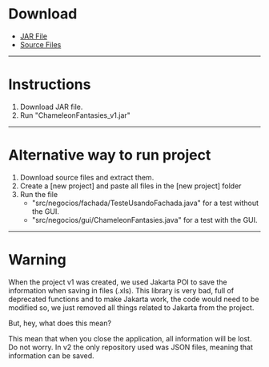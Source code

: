 # Download

* [JAR File](https://cdn.rawgit.com/vsychen/chameleonfantasies/2739d9ec/v1/ChameleonFantasies_v1.jar)
* [Source Files](https://github.com/vsychen/chameleonfantasies/tree/master/v1)

---
# Instructions

1. Download JAR file.
2. Run "ChameleonFantasies_v1.jar"

---
# Alternative way to run project

1. Download source files and extract them.
2. Create a [new project] and paste all files in the [new project] folder
3. Run the file
   * "src/negocios/fachada/TesteUsandoFachada.java" for a test without the GUI.
   * "src/negocios/gui/ChameleonFantasies.java" for a test with the GUI.

---
# Warning

  When the project v1 was created, we used Jakarta POI to save the information when saving in files (.xls). This library is very bad, full of deprecated functions and to make Jakarta work, the code would need to be modified so, we just removed all things related to Jakarta from the project.

  But, hey, what does this mean?

  This mean that when you close the application, all information will be lost. Do not worry. In v2 the only repository used was JSON files, meaning that information can be saved.
